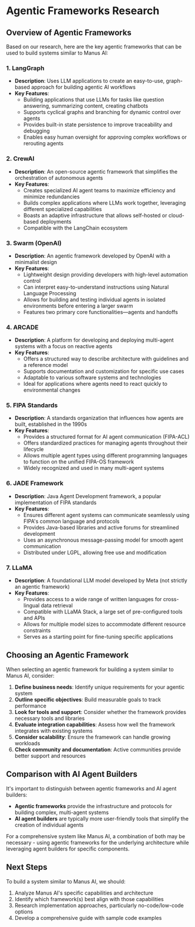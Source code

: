 # Agentic Frameworks Research

## Overview of Agentic Frameworks

Based on our research, here are the key agentic frameworks that can be used to build systems similar to Manus AI:

### 1. LangGraph
- **Description**: Uses LLM applications to create an easy-to-use, graph-based approach for building agentic AI workflows
- **Key Features**:
  - Building applications that use LLMs for tasks like question answering, summarizing content, creating chatbots
  - Supports cyclical graphs and branching for dynamic control over agents
  - Provides built-in state persistence to improve traceability and debugging
  - Enables easy human oversight for approving complex workflows or rerouting agents

### 2. CrewAI
- **Description**: An open-source agentic framework that simplifies the orchestration of autonomous agents
- **Key Features**:
  - Creates specialized AI agent teams to maximize efficiency and minimize redundancies
  - Builds complex applications where LLMs work together, leveraging different specialized capabilities
  - Boasts an adaptive infrastructure that allows self-hosted or cloud-based deployments
  - Compatible with the LangChain ecosystem

### 3. Swarm (OpenAI)
- **Description**: An agentic framework developed by OpenAI with a minimalist design
- **Key Features**:
  - Lightweight design providing developers with high-level automation control
  - Can interpret easy-to-understand instructions using Natural Language Processing
  - Allows for building and testing individual agents in isolated environments before entering a larger swarm
  - Features two primary core functionalities—agents and handoffs

### 4. ARCADE
- **Description**: A platform for developing and deploying multi-agent systems with a focus on reactive agents
- **Key Features**:
  - Offers a structured way to describe architecture with guidelines and a reference model
  - Supports documentation and customization for specific use cases
  - Adaptable to various software systems and technologies
  - Ideal for applications where agents need to react quickly to environmental changes

### 5. FIPA Standards
- **Description**: A standards organization that influences how agents are built, established in the 1990s
- **Key Features**:
  - Provides a structured format for AI agent communication (FIPA-ACL)
  - Offers standardized practices for managing agents throughout their lifecycle
  - Allows multiple agent types using different programming languages to function on the unified FIPA-OS framework
  - Widely recognized and used in many multi-agent systems

### 6. JADE Framework
- **Description**: Java Agent Development framework, a popular implementation of FIPA standards
- **Key Features**:
  - Ensures different agent systems can communicate seamlessly using FIPA's common language and protocols
  - Provides Java-based libraries and active forums for streamlined development
  - Uses an asynchronous message-passing model for smooth agent communication
  - Distributed under LGPL, allowing free use and modification

### 7. LLaMA
- **Description**: A foundational LLM model developed by Meta (not strictly an agentic framework)
- **Key Features**:
  - Provides access to a wide range of written languages for cross-lingual data retrieval
  - Compatible with LLaMA Stack, a large set of pre-configured tools and APIs
  - Allows for multiple model sizes to accommodate different resource constraints
  - Serves as a starting point for fine-tuning specific applications

## Choosing an Agentic Framework

When selecting an agentic framework for building a system similar to Manus AI, consider:

1. **Define business needs**: Identify unique requirements for your agentic system
2. **Outline specific objectives**: Build measurable goals to track performance
3. **Look for tools and support**: Consider whether the framework provides necessary tools and libraries
4. **Evaluate integration capabilities**: Assess how well the framework integrates with existing systems
5. **Consider scalability**: Ensure the framework can handle growing workloads
6. **Check community and documentation**: Active communities provide better support and resources

## Comparison with AI Agent Builders

It's important to distinguish between agentic frameworks and AI agent builders:

- **Agentic frameworks** provide the infrastructure and protocols for building complex, multi-agent systems
- **AI agent builders** are typically more user-friendly tools that simplify the creation of individual agents

For a comprehensive system like Manus AI, a combination of both may be necessary - using agentic frameworks for the underlying architecture while leveraging agent builders for specific components.

## Next Steps

To build a system similar to Manus AI, we should:

1. Analyze Manus AI's specific capabilities and architecture
2. Identify which framework(s) best align with those capabilities
3. Research implementation approaches, particularly no-code/low-code options
4. Develop a comprehensive guide with sample code examples

